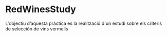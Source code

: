 # RedWinesStudy
L'objectiu d’aquesta pràctica es la realització d'un estudi sobre els criteris de selección de vins vermells

